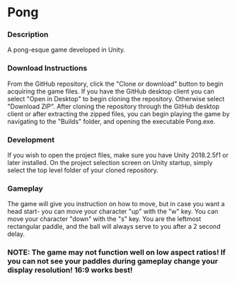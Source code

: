 # Pong

### Description
A pong-esque game developed in Unity.

### Download Instructions
From the GitHub repository, click the "Clone or download" button to begin acquiring the game files. If you have the GitHub desktop client you can select "Open in Desktop" to begin cloning the repository. Otherwise select "Download ZIP". After cloning the repository through the GitHub desktop client or after extracting the zipped files, you can begin playing the game by navigating to the "Builds" folder, and opening the executable Pong.exe.

### Development
If you wish to open the project files, make sure you have Unity 2018.2.5f1 or later installed. On the project selection screen on Unity startup, simply select the top level folder of your cloned repository.

### Gameplay
The game will give you instruction on how to move, but in case you want a head start- you can move your character "up" with the "w" key. You can move your character "down" with the "s" key. You are the leftmost rectangular paddle, and the ball will always serve to you after a 2 second delay.

### NOTE: The game may not function well on low aspect ratios! If you can not see your paddles during gameplay change your display resolution! 16:9 works best!
